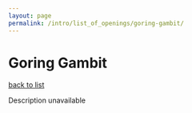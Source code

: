 ```yaml
---
layout: page
permalink: /intro/list_of_openings/goring-gambit/
---
```


# Goring Gambit

[back to list](..)

Description unavailable